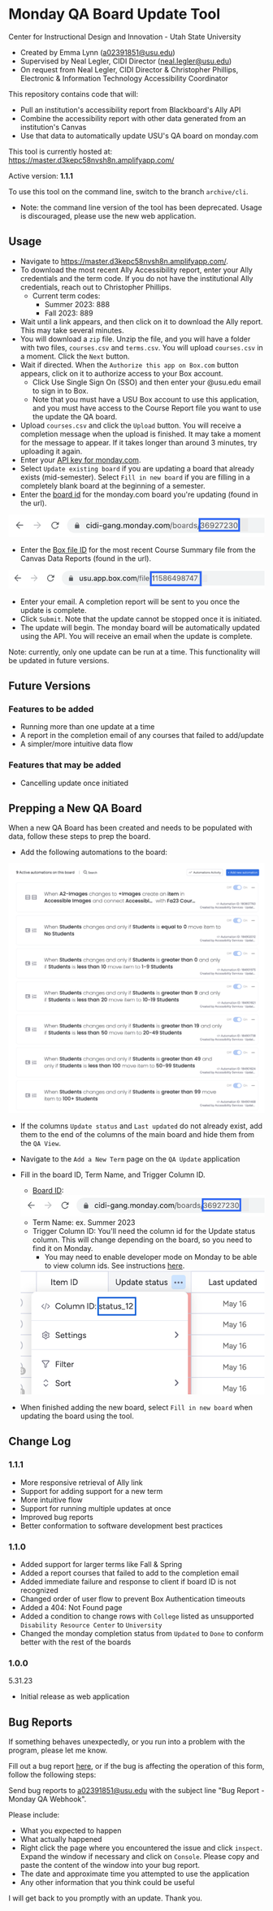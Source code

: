 # Monday QA Board Update Tool
Center for Instructional Design and Innovation - Utah State University
* Created by Emma Lynn (a02391851@usu.edu)
* Supervised by Neal Legler, CIDI Director (neal.legler@usu.edu)
* On request from Neal Legler, CIDI Director & Christopher Phillips, Electronic & Information Technology Accessibility Coordinator

This repository contains code that will:
* Pull an institution's accessibility report from Blackboard's Ally API
* Combine the accessibility report with other data generated from an institution's Canvas
* Use that data to automatically update USU's QA board on monday.com

This tool is currently hosted at: https://master.d3kepc58nvsh8n.amplifyapp.com/

Active version: **1.1.1**

To use this tool on the command line, switch to the branch `archive/cli`.
* Note: the command line version of the tool has been deprecated. Usage is discouraged, please use the new web application.

## Usage
* Navigate to https://master.d3kepc58nvsh8n.amplifyapp.com/.
* To download the most recent Ally Accessibility report, enter your Ally credentials and the term code.
If you do not have the institutional Ally credentials, reach out to Christopher Phillips.
  * Current term codes:
    * Summer 2023: 888
    * Fall 2023: 889
* Wait until a link appears, and then click on it to download the Ally report. This may take several minutes.
* You will download a `zip` file. Unzip the file, and you will have a folder with two files, `courses.csv`
and `terms.csv`. You will upload `courses.csv` in a moment. Click the `Next` button.
* Wait if directed. When the `Authorize this app on Box.com` button appears, click on it to
authorize access to your Box account.
  * Click Use Single Sign On (SSO) and then enter your @usu.edu email to sign in to Box.
  * Note that you must have a USU Box account to use this application, and you must have access
  to the Course Report file you want to use the update the QA board.
* Upload `courses.csv` and click the `Upload` button. You will receive a completion message when the upload is finished. It may take a moment for the message to appear. If it takes longer than around 3 minutes, try uploading it again.
* Enter your [API key for monday.com](https://support.monday.com/hc/en-us/articles/360005144659-Does-monday-com-have-an-API-#h_01EZ9M2KTTMA4ZJERGFQDYM4WR).
* Select `Update existing board` if you are updating a board that already exists (mid-semester). Select `Fill in new board` if you are filling in a completely blank board at the beginning of a semester.
* Enter the [board id](https://support.monday.com/hc/en-us/articles/360000225709-Board-item-column-and-automation-or-integration-ID-s) for the monday.com board you're updating (found in the url).

<img src="./doc/mon-ex.png">

* Enter the [Box file ID](https://developer.box.com/reference/get-files-id/#:~:text=The%20ID%20for%20any%20file,123%20the%20file_id%20is%20123%20) for the most recent Course Summary file from the Canvas Data Reports (found in the url). 

<img src="./doc/box-ex.png">

* Enter your email. A completion report will be sent to you once the update is complete.
* Click `Submit`. Note that the update cannot be stopped once it is initiated.
* The update will begin. The monday board will be automatically updated using the API. You will
receive an email when the update is complete.

Note: currently, only one update can be run at a time. This functionality will be updated in future versions.

## Future Versions

### Features to be added
* Running more than one update at a time
* A report in the completion email of any courses that failed to add/update
* A simpler/more intuitive data flow

### Features that may be added
* Cancelling update once initiated

## Prepping a New QA Board
When a new QA Board has been created and needs to be populated with data, follow these steps to prep the board.
* Add the following automations to the board:

<img src="./doc/automations.png">

* If the columns `Update status` and `Last updated` do not already exist, add them to the end of the columns of the main board and hide them from the `QA View`.
* Navigate to the `Add a New Term` page on the `QA Update` application
* Fill in the board ID, Term Name, and Trigger Column ID.
  * [Board ID](https://support.monday.com/hc/en-us/articles/360000225709-Board-item-column-and-automation-or-integration-ID-s):
  
  <img src="./doc/mon-ex.png">

  * Term Name: ex. Summer 2023
  * Trigger Column ID: You'll need the column id for the Update status column. This will change depending on the board, so you need to find it on Monday.
    * You may need to enable developer mode on Monday to be able to view column ids. See instructions [here](https://support.monday.com/hc/en-us/articles/360000225709-Board-item-column-and-automation-or-integration-ID-s).

  <img src="./doc/trigger-id.png">

* When finished adding the new board, select `Fill in new board` when updating the board using the tool.

## Change Log

### 1.1.1
* More responsive retrieval of Ally link
* Support for adding support for a new term
* More intuitive flow
* Support for running multiple updates at once
* Improved bug reports
* Better conformation to software development best practices

### 1.1.0
* Added support for larger terms like Fall & Spring
* Added a report courses that failed to add to the completion email
* Added immediate failure and response to client if board ID is not recognized
* Changed order of user flow to prevent Box Authentication timeouts
* Added a 404: Not Found page
* Added a condition to change rows with `College` listed as unsupported `Disability Resource Center` to `University`
* Changed the monday completion status from `Updated` to `Done` to conform better with the rest of the boards

### 1.0.0
5.31.23
* Initial release as web application

## Bug Reports
If something behaves unexpectedly, or you run into a problem with the program, please let me know.

Fill out a bug report [here](https://master.d3kepc58nvsh8n.amplifyapp.com/bug-report), 
or if the bug is affecting the operation of this form, follow the following steps:

Send bug reports to a02391851@usu.edu with the subject line "Bug Report - Monday QA Webhook".

Please include:
* What you expected to happen
* What actually happened
* Right click the page where you encountered the issue and click `inspect`. 
 Expand the window if necessary and click on `Console`. Please copy and paste the content of the window into your bug report.
* The date and approximate time you attempted to use the application
* Any other information that you think could be useful

I will get back to you promptly with an update. Thank you.